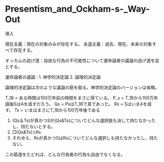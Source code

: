 # Presentism_and_Ockham-s-_Way-Out
導入

現在主義：現在の対象のみが存在する。
永遠主義：過去、現在、未来の対象すべて存在する。

オッカムの逃げ道：自由な行為の不可能性について運命論者の議論の逃げ道を旨とする。

運命論者の議論 : 1. 神学的決定論
                               2. 論理的決定論

論理的決定論は次のような議論の筋を取る。神学的決定論のバージョンは省略。

T_1B = ある時間は100万年前の時間をまさに得ている。
P_s = T_1Bから100万年語後SはAを成すだろう。
Qs = PsはT_1Bで真であった。
Rs  = SはいまAを成す。
Ts = いまはまさにT_1Bから100万年後である

1.  (Qs＆Ts)が真かつSが(Qs&Ts)についてどんな選択肢も決して持たなかったし、持たないとする。
2. □(Qs&Ts)⊃Rs
3. それゆえ、Rsが真かつSはRsについてどんな選択しも持たなかったし、持たない。

この筋道をたどれば、どんな行為者の行為も自由でなくなる。
